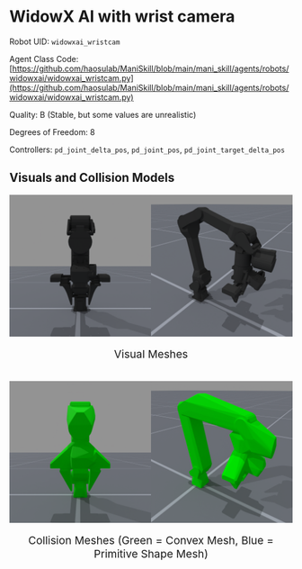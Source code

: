 <!-- THIS IS ALL GENERATED DOCUMENTATION via generate_robot_docs.py. DO NOT MODIFY THIS FILE DIRECTLY. -->

# WidowX AI with wrist camera

Robot UID: `widowxai_wristcam`

Agent Class Code: [https://github.com/haosulab/ManiSkill/blob/main/mani_skill/agents/robots/widowxai/widowxai_wristcam.py](https://github.com/haosulab/ManiSkill/blob/main/mani_skill/agents/robots/widowxai/widowxai_wristcam.py)

Quality: B (Stable, but some values are unrealistic)

Degrees of Freedom: 8

Controllers: `pd_joint_delta_pos`, `pd_joint_pos`, `pd_joint_target_delta_pos`

## Visuals and Collision Models

<div>
    <div style="max-width: 100%; display: flex; justify-content: center;">
        <img src="../../_static/robot_images/widowxai_wristcam/front_visual.png" style='min-width:min(50%, 100px);max-width:50%;height:auto' alt="widowxai_wristcam">
        <img src="../../_static/robot_images/widowxai_wristcam/side_visual.png" style='min-width:min(50%, 100px);max-width:50%;height:auto' alt="widowxai_wristcam">
    </div>
    <p style="text-align: center; font-size: 1.2rem;">Visual Meshes</p>
    <br/>
    <div style="max-width: 100%; display: flex; justify-content: center;">
        <img src="../../_static/robot_images/widowxai_wristcam/front_collision.png" style='min-width:min(50%, 100px);max-width:50%;height:auto' alt="widowxai_wristcam">
        <img src="../../_static/robot_images/widowxai_wristcam/side_collision.png" style='min-width:min(50%, 100px);max-width:50%;height:auto' alt="widowxai_wristcam">
    </div>
    <p style="text-align: center; font-size: 1.2rem;">Collision Meshes (Green = Convex Mesh, Blue = Primitive Shape Mesh)</p>
</div>
